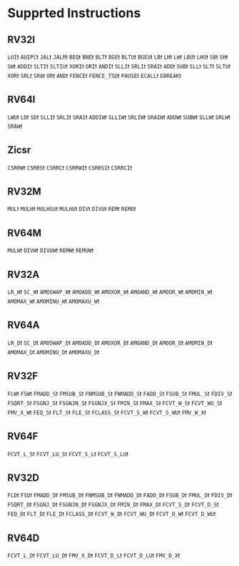 # Supprted Instructions
## RV32I
`LUI❗`
`AUIPC❗`
`JAL❗`
`JALR❗`
`BEQ❗`
`BNE❗`
`BLT❗`
`BGE❗`
`BLTU❗`
`BGEU❗`
`LB❗`
`LH❗`
`LW❗`
`LBU❗`
`LHU❗`
`SB❗`
`SH❗`
`SW❗`
`ADDI❗`
`SLTI❗`
`SLTIU❗`
`XORI❗`
`ORI❗`
`ANDI❗`
`SLLI❗`
`SRLI❗`
`SRAI❗`
`ADD❗`
`SUB❗`
`SLL❗`
`SLT❗`
`SLTU❗`
`XOR❗`
`SRL❗`
`SRA❗`
`OR❗`
`AND❗`
`FENCE❗`
`FENCE_TSO❗`
`PAUSE❗`
`ECALL❗`
`EBREAK❗`

## RV64I
`LWU❗`
`LD❗`
`SD❗`
`SLLI❗`
`SRLI❗`
`SRAI❗`
`ADDIW❗`
`SLLIW❗`
`SRLIW❗`
`SRAIW❗`
`ADDW❗`
`SUBW❗`
`SLLW❗`
`SRLW❗`
`SRAW❗`

## Zicsr
`CSRRW❗`
`CSRRS❗`
`CSRRC❗`
`CSRRWI❗`
`CSRRSI❗`
`CSRRCI❗`

## RV32M
`MUL❗`
`MULH❗`
`MULHSU❗`
`MULHU❗`
`DIV❗`
`DIVU❗`
`REM❗`
`REMU❗`

## RV64M
`MULW❗`
`DIVW❗`
`DIVUW❗`
`REMW❗`
`REMUW❗`

## RV32A
`LR_W❗`
`SC_W❗`
`AMOSWAP_W❗`
`AMOADD_W❗`
`AMOXOR_W❗`
`AMOAND_W❗`
`AMOOR_W❗`
`AMOMIN_W❗`
`AMOMAX_W❗`
`AMOMINU_W❗`
`AMOMAXU_W❗`

## RV64A
`LR_D❗`
`SC_D❗`
`AMOSWAP_D❗`
`AMOADD_D❗`
`AMOXOR_D❗`
`AMOAND_D❗`
`AMOOR_D❗`
`AMOMIN_D❗`
`AMOMAX_D❗`
`AMOMINU_D❗`
`AMOMAXU_D❗`

## RV32F
`FLW❗`
`FSW❗`
`FMADD_S❗`
`FMSUB_S❗`
`FNMSUB_S❗`
`FNMADD_S❗`
`FADD_S❗`
`FSUB_S❗`
`FMUL_S❗`
`FDIV_S❗`
`FSQRT_S❗`
`FSGNJ_S❗`
`FSGNJN_S❗`
`FSGNJX_S❗`
`FMIN_S❗`
`FMAX_S❗`
`FCVT_W_S❗`
`FCVT_WU_S❗`
`FMV_X_W❗`
`FEQ_S❗`
`FLT_S❗`
`FLE_S❗`
`FCLASS_S❗`
`FCVT_S_W❗`
`FCVT_S_WU❗`
`FMV_W_X❗`

## RV64F
`FCVT_L_S❗`
`FCVT_LU_S❗`
`FCVT_S_L❗`
`FCVT_S_LU❗`

## RV32D
`FLD❗`
`FSD❗`
`FMADD_D❗`
`FMSUB_D❗`
`FNMSUB_D❗`
`FNMADD_D❗`
`FADD_D❗`
`FSUB_D❗`
`FMUL_D❗`
`FDIV_D❗`
`FSQRT_D❗`
`FSGNJ_D❗`
`FSGNJN_D❗`
`FSGNJX_D❗`
`FMIN_D❗`
`FMAX_D❗`
`FCVT_S_D❗`
`FCVT_D_S❗`
`FEQ_D❗`
`FLT_D❗`
`FLE_D❗`
`FCLASS_D❗`
`FCVT_W_D❗`
`FCVT_WU_D❗`
`FCVT_D_W❗`
`FCVT_D_WU❗`

## RV64D
`FCVT_L_D❗`
`FCVT_LU_D❗`
`FMV_X_D❗`
`FCVT_D_L❗`
`FCVT_D_LU❗`
`FMV_D_X❗`
